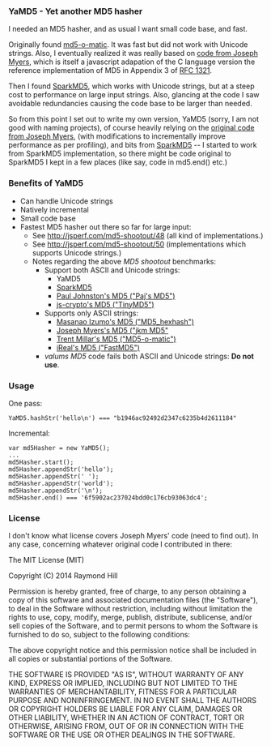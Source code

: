 ### YaMD5 - Yet another MD5 hasher

I needed an MD5 hasher, and as usual I want small code base, and fast.

Originally found [md5-o-matic](https://github.com/trentmillar/md5-o-matic).
It was fast but did not work with Unicode strings.
Also, I eventually realized it was really based on [code from 
Joseph Myers](http://www.myersdaily.org/joseph/javascript/md5-text.html), which 
is itself a javascript adapation of the C language version the reference 
implementation of MD5 in Appendix 3 of 
[RFC 1321](http://www.rfc-editor.org/rfc/rfc1321.txt).

Then I found [SparkMD5](https://github.com/satazor/SparkMD5), which works
with Unicode strings, but at a steep cost to performance on large input strings. 
Also, glancing at the code I saw avoidable redundancies causing the code base 
to be larger than needed.

So from this point I set out to write my own version, YaMD5 (sorry, I am 
not good with naming projects), of course heavily relying on the [original 
code from Joseph Myers](http://www.myersdaily.org/joseph/javascript/md5-text.html), 
(with modifications to incrementally improve performance as per profiling), 
and bits from [SparkMD5](https://github.com/satazor/SparkMD5) -- I started to 
work from SparkMD5 implementation, so there might be code original to 
SparkMD5 I kept in a few places (like say, code in md5.end() etc.)

### Benefits of YaMD5

- Can handle Unicode strings
- Natively incremental
- Small code base
- Fastest MD5 hasher out there so far for large input:
    * See <http://jsperf.com/md5-shootout/48> (all kind of implementations.)
    * See <http://jsperf.com/md5-shootout/50> (implementations which supports Unicode strings.)
    * Notes regarding the above _MD5 shootout_ benchmarks:
        - Support both ASCII and Unicode strings:
            * YaMD5
            * [SparkMD5](https://github.com/satazor/SparkMD5)
            * [Paul Johnston's MD5 ("Paj's MD5")](http://pajhome.org.uk/crypt/md5/md5.html)
            * [js-crypto's MD5 ("TinyMD5")](https://github.com/jbt/js-crypto)
        - Supports only ASCII strings:
            * [Masanao Izumo's MD5 ("MD5_hexhash")](http://www.onicos.com/staff/iz/amuse/javascript/expert/md5.txt)
            * [Joseph Myers's MD5 ("jkm MD5"](http://www.myersdaily.org/joseph/javascript/md5-text.html)
            * [Trent Millar's MD5 ("MD5-o-matic")](https://github.com/trentmillar/md5-o-matic)
            * [iReal's MD5 ("FastMD5")](https://github.com/iReal/FastMD5)
        - _valums MD5_ code fails both ASCII and Unicode strings: **Do not use**.

### Usage

One pass:

    YaMD5.hashStr('hello\n') === "b1946ac92492d2347c6235b4d2611184"

Incremental:

    var md5Hasher = new YaMD5();
    ...
    md5Hasher.start();
    md5Hasher.appendStr('hello');
    md5Hasher.appendStr(' ');
    md5Hasher.appendStr('world');
    md5Hasher.appendStr('\n');
    md5Hasher.end() === '6f5902ac237024bdd0c176cb93063dc4';

### License

I don't know what license covers Joseph Myers' code (need
to find out). In any case, concerning whatever original code I contributed in
there:

The MIT License (MIT)

Copyright (C) 2014 Raymond Hill

Permission is hereby granted, free of charge, to any person obtaining a copy
of this software and associated documentation files (the "Software"), to deal
in the Software without restriction, including without limitation the rights
to use, copy, modify, merge, publish, distribute, sublicense, and/or sell
copies of the Software, and to permit persons to whom the Software is
furnished to do so, subject to the following conditions:

The above copyright notice and this permission notice shall be included in
all copies or substantial portions of the Software.

THE SOFTWARE IS PROVIDED "AS IS", WITHOUT WARRANTY OF ANY KIND, EXPRESS OR
IMPLIED, INCLUDING BUT NOT LIMITED TO THE WARRANTIES OF MERCHANTABILITY,
FITNESS FOR A PARTICULAR PURPOSE AND NONINFRINGEMENT. IN NO EVENT SHALL THE
AUTHORS OR COPYRIGHT HOLDERS BE LIABLE FOR ANY CLAIM, DAMAGES OR OTHER
LIABILITY, WHETHER IN AN ACTION OF CONTRACT, TORT OR OTHERWISE, ARISING FROM,
OUT OF OR IN CONNECTION WITH THE SOFTWARE OR THE USE OR OTHER DEALINGS IN
THE SOFTWARE.
